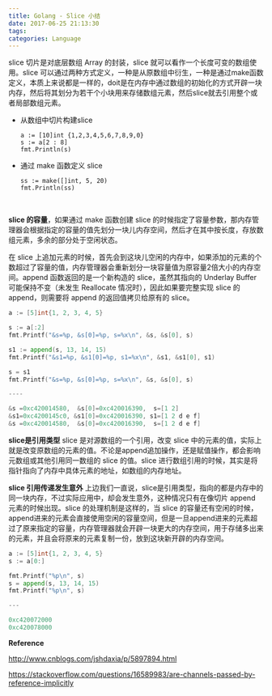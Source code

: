 ```yaml
---
title: Golang - Slice 小结
date: 2017-06-25 21:13:30
tags:
categories: Language
---
```


slice 切片是对底层数组 Array 的封装，slice 就可以看作一个长度可变的数组使用。slice 可以通过两种方式定义，一种是从原数组中衍生，一种是通过make函数定义，本质上来说都是一样的，doit是在内存中通过数组的初始化的方式开辟一块内存，然后将其划分为若干个小块用来存储数组元素，然后slice就去引用整个或者局部数组元素。

- 从数组中切片构建slice

  ```
  a := [10]int {1,2,3,4,5,6,7,8,9,0}
  s := a[2 : 8]
  fmt.Println(s)
  ```

- 通过 make 函数定义 slice

  ```
  ss := make([]int, 5, 20)
  fmt.Println(ss)
  ```

  ​

**slice 的容量**，如果通过 make 函数创建 slice 的时候指定了容量参数，那内存管理器会根据指定的容量的值先划分一块儿内存空间，然后才在其中按长度，存放数组元素，多余的部分处于空闲状态。

在 slice 上追加元素的时候，首先会到这块儿空闲的内存中，如果添加的元素的个数超过了容量的值，内存管理器会重新划分一块容量值为原容量2倍大小的内存空间。append 函数返回的是一个新构造的 slice，虽然其指向的 Underlay Buffer 可能保持不变（未发生 Reallocate 情况时），因此如果要完整实现 slice 的 append，则需要将 append 的返回值拷贝给原有的 slice。

```go
a := [5]int{1, 2, 3, 4, 5}

s := a[:2]
fmt.Printf("&s=%p, &s[0]=%p, s=%x\n", &s, &s[0], s)

s1 := append(s, 13, 14, 15)
fmt.Printf("&s1=%p, &s1[0]=%p, s1=%x\n", &s1, &s1[0], s1)

s = s1
fmt.Printf("&s=%p, &s[0]=%p, s=%x\n", &s, &s[0], s)

----

&s =0xc420014580,  &s[0]=0xc420016390,  s=[1 2]
&s1=0xc4200145c0, &s1[0]=0xc420016390, s1=[1 2 d e f]
&s =0xc420014580,  &s[0]=0xc420016390,  s=[1 2 d e f]
```



<!-- more -->



**slice是引用类型**
slice 是对源数组的一个引用，改变 slice 中的元素的值，实际上就是改变原数组的元素的值。不论是append追加操作，还是赋值操作，都会影响元数组或其他引用同一数组的 slice 的值。slice 进行数组引用的时候，其实是将指针指向了内存中具体元素的地址，如数组的内存地址。



**slice 引用传递发生意外**
上边我们一直说，slice是引用类型，指向的都是内存中的同一块内存，不过实际应用中，却会发生意外，这种情况只有在像切片 append 元素的时候出现。slice 的处理机制是这样的，当 slice 的容量还有空闲的时候，append进来的元素会直接使用空闲的容量空间，但是一旦append进来的元素超过了原来指定的容量，内存管理器就会开辟一块更大的内存空间，用于存储多出来的元素，并且会将原来的元素复制一份，放到这块新开辟的内存空间。

```go
a := [5]int{1, 2, 3, 4, 5}
s := a[0:]

fmt.Printf("%p\n", s)
s = append(s, 13, 14, 15)
fmt.Printf("%p\n", s)

---

0xc420072000
0xc420078000
```



**Reference**

http://www.cnblogs.com/jshdaxia/p/5897894.html

https://stackoverflow.com/questions/16589983/are-channels-passed-by-reference-implicitly




